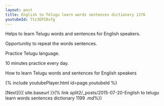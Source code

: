 ```yaml
---
layout: post
title: English to Telugu learn words sentences dictionary 1176 
youtubeId: Ttz3EPI8xfg
---
```

 
 
Helps to learn Telugu words and sentences for English speakers.

Opportunitiy to repeat the words sentences. 

Practice Telugu language. 
 
10 minutes practice every day. 
 
How to learn Telugu words and sentences for English speakers 
 
{% include youtubePlayer.html id=page.youtubeId %}
 
 
[Next]({{ site.baseurl }}{% link  split2/_posts/2015-07-20-English to telugu learn words sentences dictionary 1199 .md%})
 
